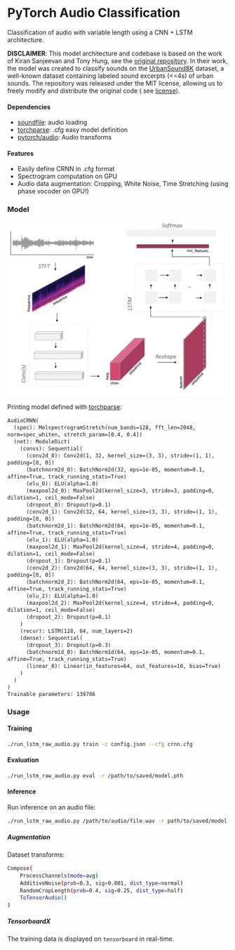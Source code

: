 # PyTorch Audio Classification

Classification of audio with variable length using a CNN + LSTM architecture.

**DISCLAIMER**: This model architecture and codebase is based on the work of Kiran Sanjeevan and Tony Hung, see
the [original repository](https://github.com/ksanjeevan/crnn-audio-classification). In their work, the model was created
to classify sounds on the [UrbanSound8K](https://urbansounddataset.weebly.com/urbansound8k.html) dataset, a well-known
dataset containing labeled sound excerpts (<=4s) of urban sounds. The repository was released under the MIT license,
allowing us to freely modify and distribute the original code (
see [license](https://github.com/ksanjeevan/crnn-audio-classification/blob/master/LICENSE)).

#### Dependencies

* [soundfile](https://pypi.org/project/SoundFile/): audio loading
* [torchparse](https://github.com/ksanjeevan/torchparse): .cfg easy model definition
* [pytorch/audio](https://github.com/pytorch/audio): Audio transforms

#### Features

* Easily define CRNN in .cfg format
* Spectrogram computation on GPU
* Audio data augmentation: Cropping, White Noise, Time Stretching (using phase vocoder on GPU!)

### Model

![Model architecture](figures/arch.png)

Printing model defined with [torchparse](https://github.com/ksanjeevan/torchparse):

```
AudioCRNN(
  (spec): MelspectrogramStretch(num_bands=128, fft_len=2048, norm=spec_whiten, stretch_param=[0.4, 0.4])
  (net): ModuleDict(
    (convs): Sequential(
      (conv2d_0): Conv2d(1, 32, kernel_size=(3, 3), stride=(1, 1), padding=[0, 0])
      (batchnorm2d_0): BatchNorm2d(32, eps=1e-05, momentum=0.1, affine=True, track_running_stats=True)
      (elu_0): ELU(alpha=1.0)
      (maxpool2d_0): MaxPool2d(kernel_size=3, stride=3, padding=0, dilation=1, ceil_mode=False)
      (dropout_0): Dropout(p=0.1)
      (conv2d_1): Conv2d(32, 64, kernel_size=(3, 3), stride=(1, 1), padding=[0, 0])
      (batchnorm2d_1): BatchNorm2d(64, eps=1e-05, momentum=0.1, affine=True, track_running_stats=True)
      (elu_1): ELU(alpha=1.0)
      (maxpool2d_1): MaxPool2d(kernel_size=4, stride=4, padding=0, dilation=1, ceil_mode=False)
      (dropout_1): Dropout(p=0.1)
      (conv2d_2): Conv2d(64, 64, kernel_size=(3, 3), stride=(1, 1), padding=[0, 0])
      (batchnorm2d_2): BatchNorm2d(64, eps=1e-05, momentum=0.1, affine=True, track_running_stats=True)
      (elu_2): ELU(alpha=1.0)
      (maxpool2d_2): MaxPool2d(kernel_size=4, stride=4, padding=0, dilation=1, ceil_mode=False)
      (dropout_2): Dropout(p=0.1)
    )
    (recur): LSTM(128, 64, num_layers=2)
    (dense): Sequential(
      (dropout_3): Dropout(p=0.3)
      (batchnorm1d_0): BatchNorm1d(64, eps=1e-05, momentum=0.1, affine=True, track_running_stats=True)
      (linear_0): Linear(in_features=64, out_features=10, bias=True)
    )
  )
)
Trainable parameters: 139786
```

### Usage

#### Training

```bash
./run_lstm_raw_audio.py train -c config.json --cfg crnn.cfg
```

#### Evaluation

```bash
./run_lstm_raw_audio.py eval -r /path/to/saved/model.pth
```

#### Inference

Run inference on an audio file:

```bash
./run_lstm_raw_audio.py /path/to/audio/file.wav -r path/to/saved/model.pth 
```

##### Augmentation

Dataset transforms:

```bash
Compose(
    ProcessChannels(mode=avg)
    AdditiveNoise(prob=0.3, sig=0.001, dist_type=normal)
    RandomCropLength(prob=0.4, sig=0.25, dist_type=half)
    ToTensorAudio()
)
```

##### TensorboardX

The training data is displayed on `tensorboard` in real-time.
